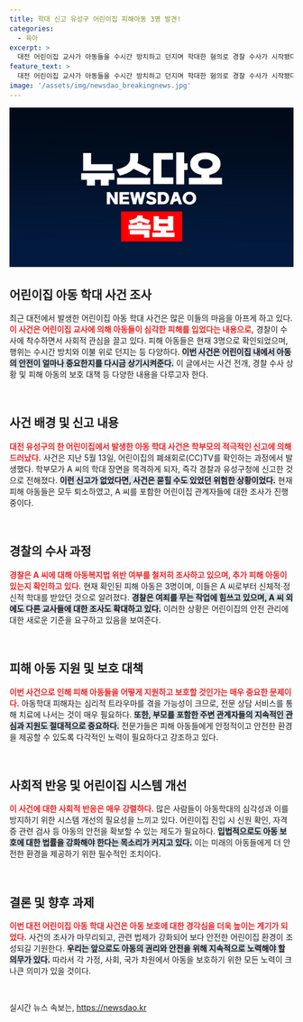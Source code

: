 ```yaml
---
title: 학대 신고 유성구 어린이집 피해아동 3명 발견!
categories:
  - 육아
excerpt: >
  대전 어린이집 교사가 아동들을 수시간 방치하고 던지며 학대한 혐의로 경찰 수사가 시작됐다. CCTV 속 충격적인 장면이 학부모에 의해 세상에 드러나면서, 해당 어린이집 원아들은 모두 퇴소한 상황이다. 경찰은 여죄를 조사 중이다.
feature_text: >
  대전 어린이집 교사가 아동들을 수시간 방치하고 던지며 학대한 혐의로 경찰 수사가 시작됐다. CCTV 속 충격적인 장면이 학부모에 의해 세상에 드러나면서, 해당 어린이집 원아들은 모두 퇴소한 상황이다. 경찰은 여죄를 조사 중이다.
image: '/assets/img/newsdao_breakingnews.jpg'
---
```


<p><img src="/assets/img/newsdao_breakingnews.jpg" alt="ranknews 속보" /></p>

<h2 data-ke-size="size26">어린이집 아동 학대 사건 조사</h2>

<p data-ke-size="size16">최근 대전에서 발생한 어린이집 아동 학대 사건은 많은 이들의 마음을 아프게 하고 있다. <b><span style="color: #ee2323;">이 사건은 어린이집 교사에 의해 아동들이 심각한 피해를 입었다는 내용으로,</span></b> 경찰이 수사에 착수하면서 사회적 관심을 끌고 있다. 피해 아동들은 현재 3명으로 확인되었으며, 행위는 수시간 방치와 이불 위로 던지는 등 다양하다. <b><span style="background-color: #21538527;">이번 사건은 어린이집 내에서 아동의 안전이 얼마나 중요한지를 다시금 상기시켜준다.</span></b> 이 글에서는 사건 전개, 경찰 수사 상황 및 피해 아동의 보호 대책 등 다양한 내용을 다루고자 한다.</p>

<p data-ke-size="size16">&nbsp;</p>

<h2 data-ke-size="size26">사건 배경 및 신고 내용</h2>

<p data-ke-size="size16"><b><span style="color: #ee2323;">대전 유성구의 한 어린이집에서 발생한 아동 학대 사건은 학부모의 적극적인 신고에 의해 드러났다.</span></b> 사건은 지난 5월 13일, 어린이집의 폐쇄회로(CC)TV를 확인하는 과정에서 발생했다. 학부모가 A 씨의 학대 장면을 목격하게 되자, 즉각 경찰과 유성구청에 신고한 것으로 전해졌다. <b><span style="background-color: #21538527;">이런 신고가 없었다면, 사건은 묻힐 수도 있었던 위험한 상황이었다.</span></b> 현재 피해 아동들은 모두 퇴소하였고, A 씨를 포함한 어린이집 관계자들에 대한 조사가 진행 중이다.</p>

<p data-ke-size="size16">&nbsp;</p>

<h2 data-ke-size="size26">경찰의 수사 과정</h2>

<p data-ke-size="size16"><b><span style="color: #ee2323;">경찰은 A 씨에 대해 아동복지법 위반 여부를 철저히 조사하고 있으며, 추가 피해 아동이 있는지 확인하고 있다.</span></b> 현재 확인된 피해 아동은 3명이며, 이들은 A 씨로부터 신체적·정신적 학대를 받았던 것으로 알려졌다. <b><span style="background-color: #21538527;">경찰은 여죄를 무는 작업에 힘쓰고 있으며, A 씨 외에도 다른 교사들에 대한 조사도 확대하고 있다.</span></b> 이러한 상황은 어린이집의 안전 관리에 대한 새로운 기준을 요구하고 있음을 보여준다.</p>

<p data-ke-size="size16">&nbsp;</p>

<h2 data-ke-size="size26">피해 아동 지원 및 보호 대책</h2>

<p data-ke-size="size16"><b><span style="color: #ee2323;">이번 사건으로 인해 피해 아동들을 어떻게 지원하고 보호할 것인가는 매우 중요한 문제이다.</span></b> 아동학대 피해자는 심리적 트라우마를 겪을 가능성이 크므로, 전문 상담 서비스를 통해 치료에 나서는 것이 매우 필요하다. <b><span style="background-color: #21538527;">또한, 부모를 포함한 주변 관계자들의 지속적인 관심과 지원도 절대적으로 중요하다.</span></b> 전문가들은 피해 아동들에게 안정적이고 안전한 환경을 제공할 수 있도록 다각적인 노력이 필요하다고 강조하고 있다.</p>

<p data-ke-size="size16">&nbsp;</p>

<h2 data-ke-size="size26">사회적 반응 및 어린이집 시스템 개선</h2>

<p data-ke-size="size16"><b><span style="color: #ee2323;">이 사건에 대한 사회적 반응은 매우 강렬하다.</span></b> 많은 사람들이 아동학대의 심각성과 이를 방지하기 위한 시스템 개선의 필요성을 느끼고 있다. 어린이집 진입 시 신원 확인, 자격증 관련 검사 등 아동의 안전을 확보할 수 있는 제도가 필요하다. <b><span style="background-color: #21538527;">입법적으로도 아동 보호에 대한 법률을 강화해야 한다는 목소리가 커지고 있다.</span></b> 이는 미래의 아동들에게 더 안전한 환경을 제공하기 위한 필수적인 조치이다.</p>

<p data-ke-size="size16">&nbsp;</p>

<h2 data-ke-size="size26">결론 및 향후 과제</h2>

<p data-ke-size="size16"><b><span style="color: #ee2323;">이번 대전 어린이집 아동 학대 사건은 아동 보호에 대한 경각심을 더욱 높이는 계기가 되었다.</span></b> 사건의 조사가 마무리되고, 관련 법제가 강화되어 보다 안전한 어린이집 환경이 조성되길 기원한다. <b><span style="background-color: #21538527;">우리는 앞으로도 아동의 권리와 안전을 위해 지속적으로 노력해야 할 의무가 있다.</span></b> 따라서 각 가정, 사회, 국가 차원에서 아동을 보호하기 위한 모든 노력이 크나큰 의미가 있을 것이다.</p>

<p data-ke-size="size16">&nbsp;</p>
실시간 뉴스 속보는, <a href="https://newsdao.kr" rel="dofollow">https://newsdao.kr</a>


